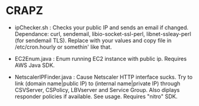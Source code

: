 # CRAPZ

- ipChecker.sh : Checks your public IP and sends an email if changed. Dependance: curl, sendemail, libio-socket-ssl-perl, libnet-ssleay-perl (for sendemail TLS). Replace with your values and copy file in /etc/cron.hourly or somethin' like that.

- EC2Enum.java : Enum running EC2 instance with public ip. Requires AWS Java SDK.

- NetscalerIPFinder.java : Cause Netscaler HTTP interface sucks. Try to link (domain name|public IP) to (internal name|private IP) through CSVServer, CSPolicy, LBVserver and Service Group. Also diplays responder policies if available. See usage.  Requires "nitro" SDK.
